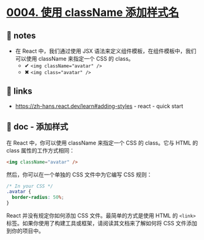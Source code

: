 # [0004. 使用 className 添加样式名](https://github.com/Tdahuyou/react/tree/main/0004.%20%E4%BD%BF%E7%94%A8%20className%20%E6%B7%BB%E5%8A%A0%E6%A0%B7%E5%BC%8F%E5%90%8D)


## 📒 notes

- 在 React 中，我们通过使用 JSX 语法来定义组件模板，在组件模板中，我们可以使用 className 来指定一个 CSS 的 class。
  - ✔ `<img className="avatar" />`
  - ✖ `<img class="avatar" />`

## 🔗 links

- https://zh-hans.react.dev/learn#adding-styles - react - quick start


## 📝 doc - 添加样式

在 React 中，你可以使用 className 来指定一个 CSS 的 class。它与 HTML 的 class 属性的工作方式相同：

```html
<img className="avatar" />
```

然后，你可以在一个单独的 CSS 文件中为它编写 CSS 规则：

```css
/* In your CSS */
.avatar {
  border-radius: 50%;
}
```

React 并没有规定你如何添加 CSS 文件。最简单的方式是使用 HTML 的 `<link>` 标签。如果你使用了构建工具或框架，请阅读其文档来了解如何将 CSS 文件添加到你的项目中。
